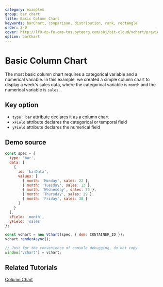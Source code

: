 ```yaml
---
category: examples
group: bar chart
title: Basic Column Chart
keywords: barChart, comparison, distribution, rank, rectangle
order: 2-0
cover: http://lf9-dp-fe-cms-tos.byteorg.com/obj/bit-cloud/vchart/preview/bar-chart/basic-column.png
option: barChart
---
```


# Basic Column Chart

The most basic column chart requires a categorical variable and a numerical variable. In this example, we created a simple column chart to display a week's sales data, where the categorical variable is `month` and the numerical variable is `sales`.

## Key option

- `type: bar` attribute declares it as a column chart
- `xField` attribute declares the categorical or temporal field
- `yField` attribute declares the numerical field

## Demo source

```javascript livedemo
const spec = {
  type: 'bar',
  data: [
    {
      id: 'barData',
      values: [
        { month: 'Monday', sales: 22 },
        { month: 'Tuesday', sales: 13 },
        { month: 'Wednesday', sales: 25 },
        { month: 'Thursday', sales: 29 },
        { month: 'Friday', sales: 38 }
      ]
    }
  ],
  xField: 'month',
  yField: 'sales'
};

const vchart = new VChart(spec, { dom: CONTAINER_ID });
vchart.renderAsync();

// Just for the convenience of console debugging, do not copy
window['vchart'] = vchart;
```

## Related Tutorials

[Column Chart](link)
